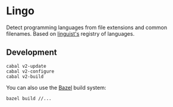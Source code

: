 # Lingo

Detect programming languages from file extensions and common filenames. Based on [linguist's](https://github.com/github/linguist) registry of languages.

## Development

```
cabal v2-update
cabal v2-configure
cabal v2-build
```

You can also use the [Bazel](https://haskell.build) build system:

```
bazel build //...
```
